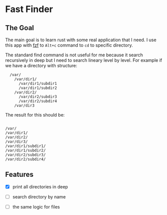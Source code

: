 # Fast Finder

## The Goal

The main goal is to learn rust with some real application that I need.
I use this app with [fzf](https://github.com/junegunn/fzf) to `Alt+c` command to `cd` to specific directory.

The standard find command is not useful for me because it search recursively in deep but I need to search
lineary level by level.
For example if we have a directory with structure:

```
  /var/
    /var/dir1/
      /var/dir1/subdir1
      /var/dir1/subdir2
    /var/dir2/
      /var/dir2/subdir3
      /var/dir2/subdir4
    /var/dir3

```

The result for this should be:

```

/var/
/var/dir1/
/var/dir2/
/var/dir3/
/var/dir1/subdir1/
/var/dir1/subdir2/
/var/dir2/subdir3/
/var/dir2/subdir4/

```


## Features

- [x] print all directories in deep
- [ ] search directory by name
- [ ] the same logic for files

